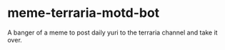 # meme-terraria-motd-bot
A banger of a meme to post daily yuri to the terraria channel and take it over.